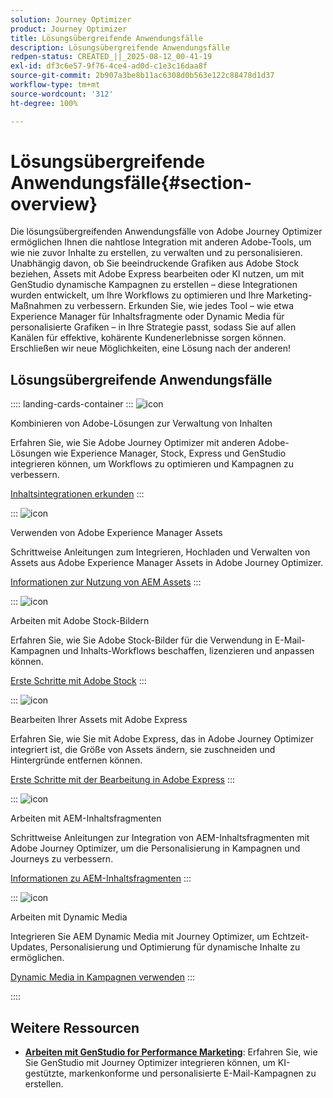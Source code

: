 ```yaml
---
solution: Journey Optimizer
product: Journey Optimizer
title: Lösungsübergreifende Anwendungsfälle
description: Lösungsübergreifende Anwendungsfälle
redpen-status: CREATED_||_2025-08-12_00-41-19
exl-id: df3c6e57-9f76-4ce4-ad0d-c1e3c16daa8f
source-git-commit: 2b907a3be8b11ac6308d0b563e122c88478d1d37
workflow-type: tm+mt
source-wordcount: '312'
ht-degree: 100%

---
```


# Lösungsübergreifende Anwendungsfälle{#section-overview}

Die lösungsübergreifenden Anwendungsfälle von Adobe Journey Optimizer ermöglichen Ihnen die nahtlose Integration mit anderen Adobe-Tools, um wie nie zuvor Inhalte zu erstellen, zu verwalten und zu personalisieren. Unabhängig davon, ob Sie beeindruckende Grafiken aus Adobe Stock beziehen, Assets mit Adobe Express bearbeiten oder KI nutzen, um mit GenStudio dynamische Kampagnen zu erstellen – diese Integrationen wurden entwickelt, um Ihre Workflows zu optimieren und Ihre Marketing-Maßnahmen zu verbessern. Erkunden Sie, wie jedes Tool – wie etwa Experience Manager für Inhaltsfragmente oder Dynamic Media für personalisierte Grafiken – in Ihre Strategie passt, sodass Sie auf allen Kanälen für effektive, kohärente Kundenerlebnisse sorgen können. Erschließen wir neue Möglichkeiten, eine Lösung nach der anderen!

## Lösungsübergreifende Anwendungsfälle

:::: landing-cards-container
:::
![icon](https://cdn.experienceleague.adobe.com/icons/puzzle-piece.svg)

Kombinieren von Adobe-Lösungen zur Verwaltung von Inhalten

Erfahren Sie, wie Sie Adobe Journey Optimizer mit anderen Adobe-Lösungen wie Experience Manager, Stock, Express und GenStudio integrieren können, um Workflows zu optimieren und Kampagnen zu verbessern.

[Inhaltsintegrationen erkunden](../using/integrations/content-integrations.md)
:::

:::
![icon](https://cdn.experienceleague.adobe.com/icons/screwdriver-wrench.svg)

Verwenden von Adobe Experience Manager Assets

Schrittweise Anleitungen zum Integrieren, Hochladen und Verwalten von Assets aus Adobe Experience Manager Assets in Adobe Journey Optimizer.

[Informationen zur Nutzung von AEM Assets](../using/integrations/assets.md)
:::

:::
![icon](https://cdn.experienceleague.adobe.com/icons/images.svg)

Arbeiten mit Adobe Stock-Bildern

Erfahren Sie, wie Sie Adobe Stock-Bilder für die Verwendung in E-Mail-Kampagnen und Inhalts-Workflows beschaffen, lizenzieren und anpassen können.

[Erste Schritte mit Adobe Stock](../using/integrations/stock.md)
:::

:::
![icon](https://cdn.experienceleague.adobe.com/icons/pencil-ruler.svg)

Bearbeiten Ihrer Assets mit Adobe Express

Erfahren Sie, wie Sie mit Adobe Express, das in Adobe Journey Optimizer integriert ist, die Größe von Assets ändern, sie zuschneiden und Hintergründe entfernen können.

[Erste Schritte mit der Bearbeitung in Adobe Express](../using/integrations/express.md)
:::

:::
![icon](https://cdn.experienceleague.adobe.com/icons/code-branch.svg)

Arbeiten mit AEM-Inhaltsfragmenten

Schrittweise Anleitungen zur Integration von AEM-Inhaltsfragmenten mit Adobe Journey Optimizer, um die Personalisierung in Kampagnen und Journeys zu verbessern.

[Informationen zu AEM-Inhaltsfragmenten](../using/integrations/aem-fragments.md)
:::

:::
![icon](https://cdn.experienceleague.adobe.com/icons/bullseye.svg)

Arbeiten mit Dynamic Media

Integrieren Sie AEM Dynamic Media mit Journey Optimizer, um Echtzeit-Updates, Personalisierung und Optimierung für dynamische Inhalte zu ermöglichen.

[Dynamic Media in Kampagnen verwenden](../using/integrations/aem-dynamic.md)
:::

::::


## Weitere Ressourcen

- **[Arbeiten mit GenStudio for Performance Marketing](../using/integrations/genstudio.md)**: Erfahren Sie, wie Sie GenStudio mit Journey Optimizer integrieren können, um KI-gestützte, markenkonforme und personalisierte E-Mail-Kampagnen zu erstellen.
